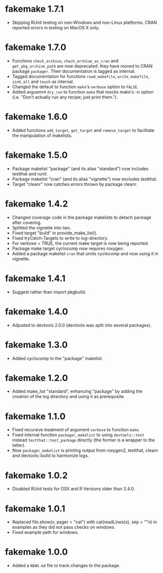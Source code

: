 # fakemake 1.7.1

* Skipping RUnit testing on non-Windows and non-Linux platforms.
  CRAN reported errors in testing on MacOS X only.

# fakemake 1.7.0

* Functions `check_archive`, `check_archive_as_cran` and `get_pkg_archive_path`
  are now deprecated: they have moved to CRAN package `packager`. Their
  documentation is tagged as internal.
* Tagged documentation for functions `read_makefile`, `write_makefile`,
  `sink_all` and `touch` as internal.
* Changed the default to function `make`'s `verbose` option to `FALSE`.
* Added arguemnt `dry_run` to function `make` that mocks make's -n option 
  (i.e. "Don't actually run any recipe; just print them.").

# fakemake 1.6.0

* Added  functions `add_target`, `get_target` and `remove_target` to facilitate
  the manipulation of makelists.

# fakemake 1.5.0

* Package makelist "package" (and its alias "standard") now includes testthat 
  and runit.
* Package makelist "cran" (and its alias "vignette") now excludes testthat.
* Target "cleanr" now catches errors thrown by package cleanr.

# fakemake 1.4.2

* Changed coverage code in the package makelists to detach package after
  covering.
* Splitted the vignette into two.
* Fixed target "build" in provide\_make\_list().
* Fixed tryCatch-Targets to write to log-directory.
* For verbose = TRUE, the current make target is now being reported.
* Package make target cyclocomp now requires roxygen.
* Added a package makelist `cran` that omits cyclocomp and now using it in
  vignette.

# fakemake 1.4.1

* Suggest rather than import pkgbuild.

# fakemake 1.4.0

* Adjusted to devtools 2.0.0 (devtools was split into several packages).

# fakemake 1.3.0

* Added cyclocomp to the "package" makelist.

# fakemake 1.2.0

* Added make\_list "standard", enhancing "package" by adding the creation of the
  log directory and using it as prerequisite.

# fakemake 1.1.0

* Fixed recursive treatment of argument `verbose` to function `make`.
* Fixed internal function `package\_makelist` to using `devtools::test` instead 
  `testthat::test_package` directly (the former is a wrapper to the latter).
* Now `package\_makelist` is printing output from roxygen2, testthat, cleanr and
  devtools::build to harmonize logs.

# fakemake 1.0.2

* Disabled RUnit tests for OSX and R Versions older than 3.4.0.

# fakemake 1.0.1

* Replaced file.show(x, pager = "cat") with cat(readLines(x), sep = "\"n) in
  examples as they did not pass checks on windows.
* Fixed example path for windows. 

# fakemake 1.0.0

* Added a `NEWS.md` file to track changes to the package.




